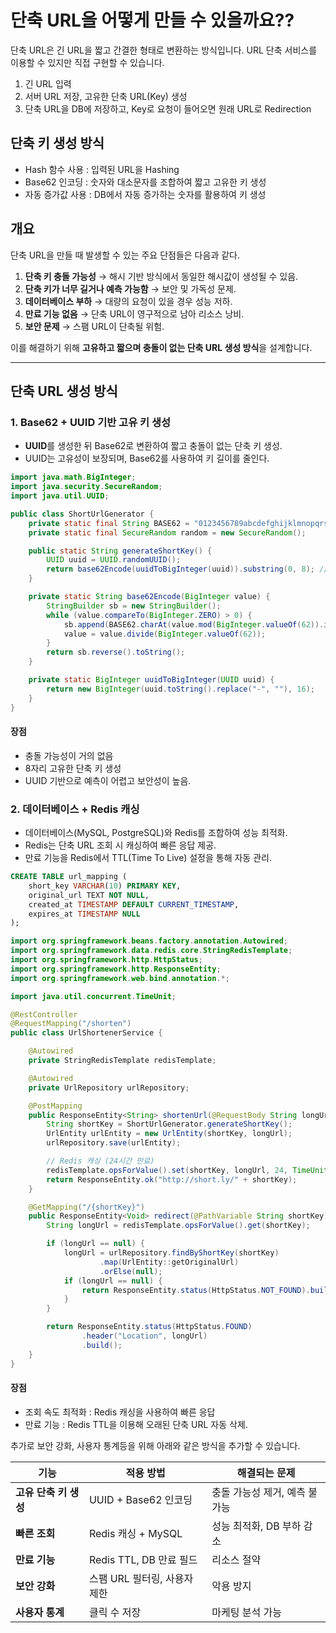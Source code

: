 # 단축 URL을 어떻게 만들 수 있을까요??

단축 URL은 긴 URL을 짧고 간결한 형태로 변환하는 방식입니다.
URL 단축 서비스를 이용할 수 있지만 직접 구현할 수 있습니다.


1. 긴 URL 입력
2. 서버 URL 저장, 고유한 단축 URL(Key) 생성
3. 단축 URL을 DB에 저장하고, Key로 요청이 들어오면 원래 URL로 Redirection

## 단축 키 생성 방식
- Hash 함수 사용 : 입력된 URL을 Hashing
- Base62 인코딩 : 숫자와 대소문자를 조합하여 짧고 고유한 키 생성
- 자동 증가값 사용 : DB에서 자동 증가하는 숫자를 활용하여 키 생성

## 개요
단축 URL을 만들 때 발생할 수 있는 주요 단점들은 다음과 같다.
1. **단축 키 충돌 가능성** → 해시 기반 방식에서 동일한 해시값이 생성될 수 있음.
2. **단축 키가 너무 길거나 예측 가능함** → 보안 및 가독성 문제.
3. **데이터베이스 부하** → 대량의 요청이 있을 경우 성능 저하.
4. **만료 기능 없음** → 단축 URL이 영구적으로 남아 리소스 낭비.
5. **보안 문제** → 스팸 URL이 단축될 위험.

이를 해결하기 위해 **고유하고 짧으며 충돌이 없는 단축 URL 생성 방식**을 설계합니다.

---

## 단축 URL 생성 방식

### 1. Base62 + UUID 기반 고유 키 생성
- **UUID**를 생성한 뒤 Base62로 변환하여 짧고 충돌이 없는 단축 키 생성.
- UUID는 고유성이 보장되며, Base62를 사용하여 키 길이를 줄인다.

```java
import java.math.BigInteger;
import java.security.SecureRandom;
import java.util.UUID;

public class ShortUrlGenerator {
    private static final String BASE62 = "0123456789abcdefghijklmnopqrstuvwxyzABCDEFGHIJKLMNOPQRSTUVWXYZ";
    private static final SecureRandom random = new SecureRandom();

    public static String generateShortKey() {
        UUID uuid = UUID.randomUUID();
        return base62Encode(uuidToBigInteger(uuid)).substring(0, 8); // 8자리 단축 키
    }

    private static String base62Encode(BigInteger value) {
        StringBuilder sb = new StringBuilder();
        while (value.compareTo(BigInteger.ZERO) > 0) {
            sb.append(BASE62.charAt(value.mod(BigInteger.valueOf(62)).intValue()));
            value = value.divide(BigInteger.valueOf(62));
        }
        return sb.reverse().toString();
    }

    private static BigInteger uuidToBigInteger(UUID uuid) {
        return new BigInteger(uuid.toString().replace("-", ""), 16);
    }
}

```
#### 장점 
- 충돌 가능성이 거의 없음
- 8자리 고유한 단축 키 생성
- UUID 기반으로 예측이 어렵고 보안성이 높음.


### 2. 데이터베이스 + Redis 캐싱
- 데이터베이스(MySQL, PostgreSQL)와 Redis를 조합하여 성능 최적화.
- Redis는 단축 URL 조회 시 캐싱하여 빠른 응답 제공.
- 만료 기능을 Redis에서 TTL(Time To Live) 설정을 통해 자동 관리.


``` sql
CREATE TABLE url_mapping (
    short_key VARCHAR(10) PRIMARY KEY,
    original_url TEXT NOT NULL,
    created_at TIMESTAMP DEFAULT CURRENT_TIMESTAMP,
    expires_at TIMESTAMP NULL
);

```


```java
import org.springframework.beans.factory.annotation.Autowired;
import org.springframework.data.redis.core.StringRedisTemplate;
import org.springframework.http.HttpStatus;
import org.springframework.http.ResponseEntity;
import org.springframework.web.bind.annotation.*;

import java.util.concurrent.TimeUnit;

@RestController
@RequestMapping("/shorten")
public class UrlShortenerService {

    @Autowired
    private StringRedisTemplate redisTemplate;

    @Autowired
    private UrlRepository urlRepository;

    @PostMapping
    public ResponseEntity<String> shortenUrl(@RequestBody String longUrl) {
        String shortKey = ShortUrlGenerator.generateShortKey();
        UrlEntity urlEntity = new UrlEntity(shortKey, longUrl);
        urlRepository.save(urlEntity);

        // Redis 캐싱 (24시간 만료)
        redisTemplate.opsForValue().set(shortKey, longUrl, 24, TimeUnit.HOURS);
        return ResponseEntity.ok("http://short.ly/" + shortKey);
    }

    @GetMapping("/{shortKey}")
    public ResponseEntity<Void> redirect(@PathVariable String shortKey) {
        String longUrl = redisTemplate.opsForValue().get(shortKey);

        if (longUrl == null) {
            longUrl = urlRepository.findByShortKey(shortKey)
                    .map(UrlEntity::getOriginalUrl)
                    .orElse(null);
            if (longUrl == null) {
                return ResponseEntity.status(HttpStatus.NOT_FOUND).build();
            }
        }

        return ResponseEntity.status(HttpStatus.FOUND)
                .header("Location", longUrl)
                .build();
    }
}


```

#### 장점
- 조회 속도 최적화 : Redis 캐싱을 사용하여 빠른 응답
- 만료 기능 : Redis TTL을 이용해 오래된 단축 URL 자동 삭제.


추가로 보안 강화, 사용자 통계등을 위해 아래와 같은 방식을 추가할 수 있습니다.

| 기능 | 적용 방법 | 해결되는 문제 |
|------|---------|-------------|
| **고유 단축 키 생성** | UUID + Base62 인코딩 | 충돌 가능성 제거, 예측 불가능 |
| **빠른 조회** | Redis 캐싱 + MySQL | 성능 최적화, DB 부하 감소 |
| **만료 기능** | Redis TTL, DB 만료 필드 | 리소스 절약 |
| **보안 강화** | 스팸 URL 필터링, 사용자 제한 | 악용 방지 |
| **사용자 통계** | 클릭 수 저장 | 마케팅 분석 가능 |


